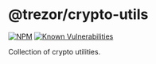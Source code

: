 # @trezor/crypto-utils

[![NPM](https://img.shields.io/npm/v/@trezor/crypto-utils.svg)](https://www.npmjs.org/package/@trezor/crypto-utils)
[![Known Vulnerabilities](https://snyk.io/test/github/trezor/trezor-suite/badge.svg?targetFile=packages/crypto-utils/package.json)](https://snyk.io/test/github/trezor/trezor-suite/badge.svg?targetFile=packages/crypto-utils/package.json)

Collection of crypto utilities.
